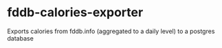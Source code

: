 # fddb-calories-exporter
Exports calories from fddb.info (aggregated to a daily level) to a postgres database
